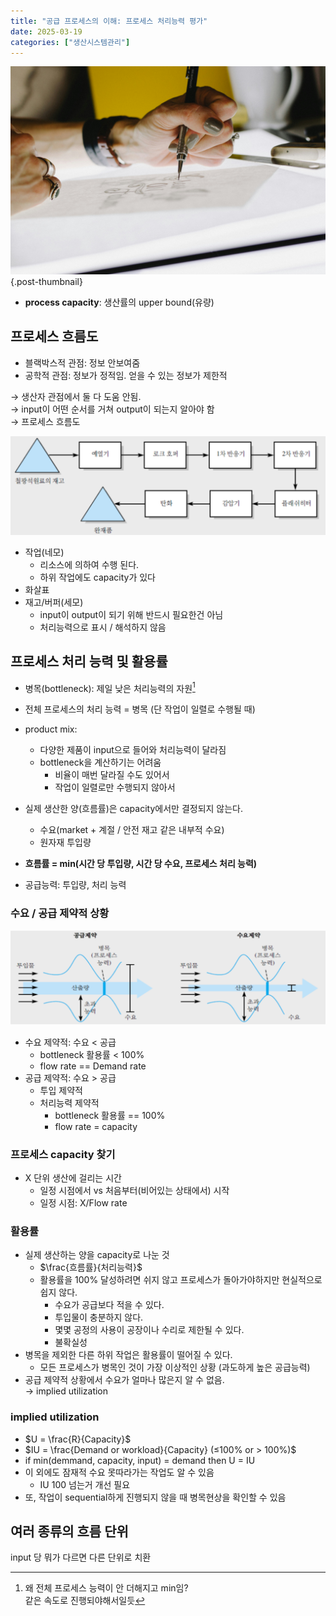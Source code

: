 ```yaml
---
title: "공급 프로세스의 이해: 프로세스 처리능력 평가"
date: 2025-03-19
categories: ["생산시스템관리"]
---
```


![](/img/human-thumb.jpg){.post-thumbnail}

- **process capacity**: 생산률의 upper bound(유량)

## 프로세스 흐름도

- 블랙박스적 관점: 정보 안보여줌
- 공학적 관점: 정보가 정적임. 얻을 수 있는 정보가 제한적

→ 생산자 관점에서 둘 다 도움 안됨.  
→ input이 어떤 순서를 거쳐 output이 되는지 알아야 함  
→ 프로세스 흐름도

![프로세스 흐름도](img/2025-03-30-15-25-33.png)

- 작업(네모)
    - 리소스에 의하여 수행 된다.
    - 하위 작업에도 capacity가 있다
- 화살표
- 재고/버퍼(세모)
    - input이 output이 되기 위해 반드시 필요한건 아님
    - 처리능력으로 표시 / 해석하지 않음

## 프로세스 처리 능력 및 활용률

- 병목(bottleneck): 제일 낮은 처리능력의 자원[^1]
- 전체 프로세스의 처리 능력 = 병목 (단 작업이 일렬로 수행될 때)
- product mix: 
    - 다양한 제품이 input으로 들어와 처리능력이 달라짐
    - bottleneck을 계산하기는 어려움
        - 비율이 매번 달라질 수도 있어서
        - 작업이 일렬로만 수행되지 않아서

- 실제 생산한 양(흐름률)은 capacity에서만 결정되지 않는다.
    - 수요(market + 계절 / 안전 재고 같은 내부적 수요)
    - 원자재 투입량
- **흐름률 = min(시간 당 투입량, 시간 당 수요, 프로세스 처리 능력)**
- 공급능력: 투입량, 처리 능력

[^1]: 왜 전체 프로세스 능력이 안 더해지고 min임?  
같은 속도로 진행되야해서일듯

### 수요 / 공급 제약적 상황

![](img/2025-03-30-15-43-44.png)

- 수요 제약적: 수요 < 공급
    - bottleneck 활용률 < 100%
    - flow rate == Demand rate
- 공급 제약적: 수요 > 공급
    - 투입 제약적
    - 처리능력 제약적
        - bottleneck 활용률 == 100%
        - flow rate = capacity

### 프로세스 capacity 찾기

- X 단위 생산에 걸리는 시간
    - 일정 시점에서 vs 처음부터(비어있는 상태에서) 시작
    - 일정 시점: X/Flow rate

### 활용률

- 실제 생산하는 양을 capacity로 나눈 것
    - $\frac{흐름률}{처리능력}$
    - 활용률을 100% 달성하려면 쉬지 않고 프로세스가 돌아가야하지만 현실적으로 쉽지 않다.
        - 수요가 공급보다 적을 수 있다.
        - 투입물이 충분하지 않다.
        - 몇몇 공정의 사용이 공장이나 수리로 제한될 수 있다.
        - 불확실성
- 병목을 제외한 다른 하위 작업은 활용률이 떨어질 수 있다.
    - 모든 프로세스가 병목인 것이 가장 이상적인 상황 (과도하게 높은 공급능력)
- 공급 제약적 상황에서 수요가 얼마나 많은지 알 수 없음.  
    → implied utilization

### implied utilization

- $U = \frac{R}{Capacity}$
- $IU = \frac{Demand or workload}{Capacity} (≤100% or > 100%)$
- if min(demmand, capacity, input) = demand then U = IU
- 이 외에도 잠재적 수요 못따라가는 작업도 알 수 있음
    - IU 100 넘는거 개선 필요
- 또, 작업이 sequential하게 진행되지 않을 때 병목현상을 확인할 수 있음

## 여러 종류의 흐름 단위

input 당 뭐가 다르면 다른 단위로 치환
